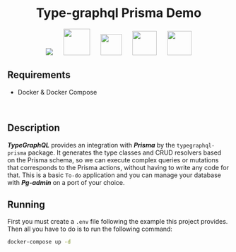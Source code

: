 <h1 align=center>
    Type-graphql Prisma Demo
</h1>

<p align=center>
    <img src="https://www.vectorlogo.zone/logos/postgresql/postgresql-icon.svg"
    style="margin-right: 20px">
    <img src="https://www.vectorlogo.zone/logos/docker/docker-tile.svg" width=60 style="margin-right: 20px">
    <img src="https://cdn.worldvectorlogo.com/logos/prisma-4.svg" width=48 style="margin-right: 20px">
    <img src="https://cdn.worldvectorlogo.com/logos/typescript.svg" width=55 style="margin-right: 20px">
    <img src="https://www.vectorlogo.zone/logos/graphql/graphql-icon.svg" width=55>
</p>

## Requirements
- Docker & Docker Compose

<br>

## Description

**_TypeGraphQL_** provides an integration with **_Prisma_** by the `typegraphql-prisma` package. It generates the type classes and CRUD resolvers based on the Prisma schema, so we can execute complex queries or mutations that corresponds to the Prisma actions, without having to write any code for that. This is a basic `To-do` application and you can manage your database with **_Pg-admin_** on a port of your choice.
## Running

First you must create a `.env` file following the example this project provides. Then all you have to do is to run the following command:

```sh
docker-compose up -d
```

